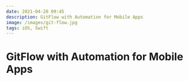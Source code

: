 ```yaml
---
date: 2021-04-28 09:45
description: GitFlow with Automation for Mobile Apps
image: /images/git-flow.jpg
tags: iOS, Swift
---
```

# GitFlow with Automation for Mobile Apps
